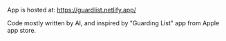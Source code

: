App is hosted at: https://guardlist.netlify.app/

Code mostly written by AI, and inspired by "Guarding List" app from Apple app store.
